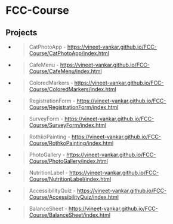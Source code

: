 # FCC-Course
## Projects 
- > CatPhotoApp - https://vineet-vankar.github.io/FCC-Course/CatPhotoApp/index.html</lis>
   > <br>
- > CafeMenu - https://vineet-vankar.github.io/FCC-Course/CafeMenu/index.html
  > <br>
- > ColoredMarkers - https://vineet-vankar.github.io/FCC-Course/ColoredMarkers/index.html
  > <br>
- > RegistrationForm - https://vineet-vankar.github.io/FCC-Course/RegistrationForm/index.html
  > <br>
- > SurveyForm - https://vineet-vankar.github.io/FCC-Course/SurveyForm/index.html
  > <br>
- > RothkoPainting - https://vineet-vankar.github.io/FCC-Course/RothkoPainting/index.html
  > <br>
- > PhotoGallery - https://vineet-vankar.github.io/FCC-Course/PhotoGallery/index.html
  > <br>
- > NutritionLabel - https://vineet-vankar.github.io/FCC-Course/NutritionLabel/index.html
  > <br>
- >AccessibilityQuiz - https://vineet-vankar.github.io/FCC-Course/AccessibilityQuiz/index.html
  ><br>
- > BalanceSheet - https://vineet-vankar.github.io/FCC-Course/BalanceSheet/index.html
  > <br>
